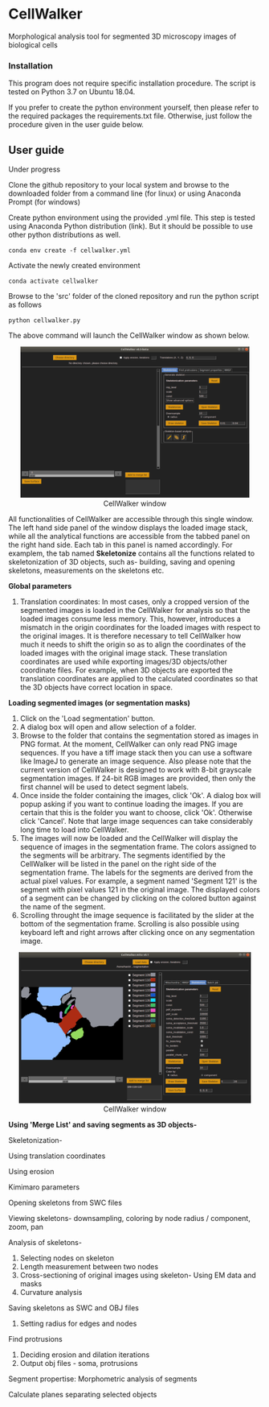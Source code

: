 # CellWalker
Morphological analysis tool for segmented 3D microscopy images of biological cells

### Installation

This program does not require specific installation procedure. The script is tested on Python 3.7 on Ubuntu 18.04.

If you prefer to create the python environment yourself, then please refer to the required packages the requirements.txt file. Otherwise, just follow the procedure given in the user guide below.


## User guide<br>
Under progress

Clone the github repository to your local system and browse to the downloaded folder from a command line (for linux) or using Anaconda Prompt (for windows)

Create python environment using the provided .yml file. This step is tested using Anaconda Python distribution (link). But it should be possible to use other python distributions as well.
```
conda env create -f cellwalker.yml
```

Activate the newly created environment
```
conda activate cellwalker
```

Browse to the 'src' folder of the cloned repository and run the python script as follows
```
python cellwalker.py
```
The above command will launch the CellWalker window as shown below.
<p style="font-style: italics;" align="center">
<img height=300 src="cellwalker_blank.png" alt="CellWalker window" /><br>
CellWalker window
</p>

All functionalities of CellWalker are accessible through this single window. The left hand side panel of the window displays the loaded image stack, while all the analytical functions are accessible from the tabbed panel on the right hand side. Each tab in this panel is named accordingly. For examplem, the tab named **Skeletonize** contains all the functions related to skeletonization of 3D objects, such as- building, saving and opening skeletons, measurements on the skeletons etc.

**Global parameters**
   1. Translation coordinates: In most cases, only a cropped version of the segmented images is loaded in the CellWalker for analysis so that the loaded images consume less memory. This, however, introduces a mismatch in the origin coordinates for the loaded images with respect to the original images. It is therefore necessary to tell CellWalker how much it needs to shift the origin so as to align the coordinates of the loaded images with the original image stack. These translation coordinates are used while exporting images/3D objects/other coordinate files. For example, when 3D objects are exported the translation coordinates are applied to the calculated coordinates so that the 3D objects have correct location in space.



**Loading segmented images (or segmentation masks)**
1. Click on the 'Load segmentation' button.
2. A dialog box will open and allow selection of a folder.
3. Browse to the folder that contains the segmentation stored as images in PNG format.
At the moment, CellWalker can only read PNG image sequences. If you have a tiff image stack then you can use a software like ImageJ to generate an image sequence.
Also please note that the current version of CellWalker is designed to work with 8-bit grayscale segmentation images. If 24-bit RGB images are provided, then only the first channel will be used to detect segment labels.
4. Once inside the folder containing the images, click 'Ok'. A dialog box will popup asking if you want to continue loading the images. If you are certain that this is the folder you want to choose, click 'Ok'. Otherwise click 'Cancel'. Note that large image sequences can take considerably long time to load into CellWalker.
5. The images will now be loaded and the CellWalker will display the sequence of images in the segmentation frame. The colors assigned to the segments will be arbitrary. The segments identified by the CellWalker will be listed in the panel on the right side of the segmentation frame. The labels for the segments are derived from the actual pixel values. For example, a segment named 'Segment 121' is the segment with pixel values 121 in the original image.
The displayed colors of a segment can be changed by clicking on the colored button against the name of the segment.
6. Scrolling throught the image sequence is facilitated by the slider at the bottom of the segmentation frame. Scrolling is also possible using keyboard left and right arrows after clicking once on any segmentation image.

<p style="font-style: italics;" align="center">
<img height=300 src="cellwalker.png" alt="CellWalker window" /><br>
CellWalker window
</p>

**Using 'Merge List' and saving segments as 3D objects-**

Skeletonization-

Using translation coordinates

Using erosion

Kimimaro parameters

Opening skeletons from SWC files

Viewing skeletons- downsampling, coloring by node radius / component, zoom, pan

Analysis of skeletons-
   1. Selecting nodes on skeleton
   2. Length measurement between two nodes
   3. Cross-sectioning of original images using skeleton- Using EM data and masks
   4. Curvature analysis

Saving skeletons as SWC and OBJ files
   1. Setting radius for edges and nodes
   


Find protrusions
   1. Deciding erosion and dilation iterations
   2. Output obj files - soma, protrusions

Segment propertise: Morphometric analysis of segments

Calculate planes separating selected objects




